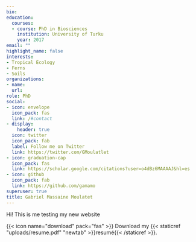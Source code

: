 ```yaml
---
bio:
education:
  courses:
  - course: PhD in Biosciences
    institution: University of Turku
    year: 2017
email: ""
highlight_name: false
interests:
- Tropical Ecology
- Ferns
- Soils
organizations:
- name: 
  url: 
role: PhD
social:
- icon: envelope
  icon_pack: fas
  link: /#contact
- display:
    header: true
  icon: twitter
  icon_pack: fab
  label: Follow me on Twitter
  link: https://twitter.com/GMoulatlet
- icon: graduation-cap
  icon_pack: fas
  link: https://scholar.google.com/citations?user=o4dBz6MAAAAJ&hl=es
- icon: github
  icon_pack: fab
  link: https://github.com/gamamo
superuser: true
title: Gabriel Massaine Moulatet
---
```


Hi! This is me testing my new website

{{< icon name="download" pack="fas" >}} Download my {{< staticref "uploads/resume.pdf" "newtab" >}}resumé{{< /staticref >}}.
